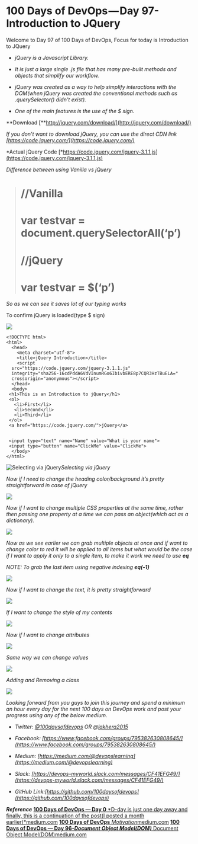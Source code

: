 
# 100 Days of DevOps — Day 97-Introduction to JQuery

Welcome to Day 97 of 100 Days of DevOps, Focus for today is Introduction to JQuery

* *jQuery is a Javascript Library.*

* *It is just a large single .js file that has many pre-built methods and objects that simplify our workflow.*

* *jQuery was created as a way to help simplify interactions with the DOM(when jQuery was created the conventional methods such as .querySelector() didn’t exist).*

* *One of the main features is the use of the $ sign.*

**Download [**http://jquery.com/download/](http://jquery.com/download/)

*If you don’t want to download jQuery, you can use the direct CDN link [https://code.jquery.com/](https://code.jquery.com/)*

*Actual jQuery Code [*https://code.jquery.com/jquery-3.1.1.js](https://code.jquery.com/jquery-3.1.1.js)

*Difference between using Vanilla vs jQuery*
> # //Vanilla
> # var testvar = document.querySelectorAll(‘p’)
> # //jQuery
> # var testvar = $(‘p’)

*So as we can see it saves lot of our typing works*

To confirm jQuery is loaded(type $ sign)

![](https://cdn-images-1.medium.com/max/2708/1*id6FmDWk-In7hzO6dTDE1g.png)

    <!DOCTYPE html>
    <html>
      <head>
        <meta charset="utf-8">
        <title>jQuery Introduction</title>
        <script
      src="https://code.jquery.com/jquery-3.1.1.js"
      integrity="sha256-16cdPddA6VdVInumRGo6IbivbERE8p7CQR3HzTBuELA="
      crossorigin="anonymous"></script>
      </head>
      <body>
     <h1>This is an Introduction to jQuery</h1>
     <ol>
       <li>First</li>
       <li>Second</li>
       <li>Third</li>
     </ol>
     <a href="https://code.jquery.com/">jQuery</a>
    

     <input type="text" name="Name" value="What is your name">
     <input type="button" name="ClickMe" value="ClickMe">
      </body>
    </html>

![Selecting via jQuery](https://cdn-images-1.medium.com/max/2740/1*sMU_Zais7GhXX8GBx500nw.png)*Selecting via jQuery*

*Now if I need to change the heading color/background it’s pretty straightforward in case of jQuery*

![](https://cdn-images-1.medium.com/max/2728/1*xJn8BTT5ANk1FaKoDk9Ipw.png)

*Now if I want to change multiple CSS properties at the same time, rather then passing one property at a time we can pass an object(which act as a dictionary).*

![](https://cdn-images-1.medium.com/max/5748/1*EtOhhD658ajwiSl7hBCGXw.png)

*Now as we see earlier we can grab multiple objects at once and if want to change color to red it will be applied to all items but what would be the case if I want to apply it only to a single item, to make it work we need to use **eq***

*NOTE: To grab the last item using negative indexing **eq(-1)***

![](https://cdn-images-1.medium.com/max/2712/1*V_uyAO24Rs0POnE7XOFEMg.png)

*Now if I want to change the text, it is pretty straightforward*

![](https://cdn-images-1.medium.com/max/2852/1*ETfz3ttV-zvichDk17CV5Q.png)

*If I want to change the style of my contents*

![](https://cdn-images-1.medium.com/max/2844/1*_Be__Pfx-lFzgCbTpam11w.png)

*Now if I want to change attributes*

![](https://cdn-images-1.medium.com/max/2876/1*NJQJjhbz9svQpfGXJ-ikjQ.png)

*Same way we can change values*

![](https://cdn-images-1.medium.com/max/2856/1*csKER0T6zVvS4M3q-7u_4Q.png)

*Adding and Removing a class*

![](https://cdn-images-1.medium.com/max/2864/1*qayh_bCb2KdyrzjgCdXMjw.png)

*Looking forward from you guys to join this journey and spend a minimum an hour every day for the next 100 days on DevOps work and post your progress using any of the below medium.*

* *Twitter: [@100daysofdevops](http://twitter.com/100daysofdevops) OR @[lakhera2015](https://twitter.com/lakhera2015)*

* *Facebook: [https://www.facebook.com/groups/795382630808645/](https://www.facebook.com/groups/795382630808645/)*

* *Medium: [https://medium.com/@devopslearning](https://medium.com/@devopslearning)*

* *Slack: [https://devops-myworld.slack.com/messages/CF41EFG49/](https://devops-myworld.slack.com/messages/CF41EFG49/)*

* *GitHub Link:[https://github.com/100daysofdevops](https://github.com/100daysofdevops)*

***Reference***
[**100 Days of DevOps — Day 0**
*D-day is just one day away and finally, this is a continuation of the post(I posted a month earlier)*medium.com](https://medium.com/@devopslearning/100-days-of-devops-day-0-4f2c9750542d)
[**100 Days of DevOps**
*Motivation*medium.com](https://medium.com/@devopslearning/100-days-of-devops-81faf13bf772)
[**100 Days of DevOps — Day 96-*Document Object Model(DOM)***
Document Object Model(DOM)medium.com](https://medium.com/@devopslearning/100-days-of-devops-day-96-document-object-model-dom-8860ea8018f7)
